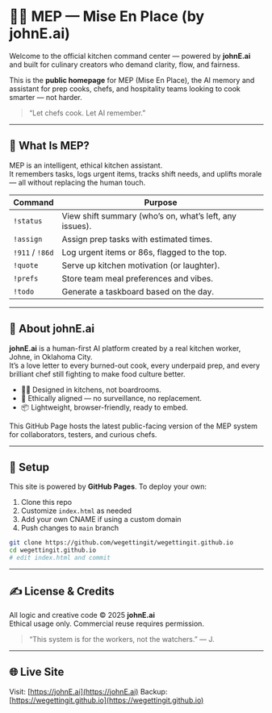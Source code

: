 
# 👨‍🍳 MEP — Mise En Place (by johnE.ai)

Welcome to the official kitchen command center — powered by **johnE.ai** and built for culinary creators who demand clarity, flow, and fairness.

This is the **public homepage** for MEP (Mise En Place), the AI memory and assistant for prep cooks, chefs, and hospitality teams looking to cook smarter — not harder.

> “Let chefs cook. Let AI remember.”

---

## 🌿 What Is MEP?

MEP is an intelligent, ethical kitchen assistant.  
It remembers tasks, logs urgent items, tracks shift needs, and uplifts morale — all without replacing the human touch.

| Command        | Purpose |
|----------------|---------|
| `!status`      | View shift summary (who’s on, what’s left, any issues). |
| `!assign`      | Assign prep tasks with estimated times. |
| `!911` / `!86d`| Log urgent items or 86s, flagged to the top. |
| `!quote`       | Serve up kitchen motivation (or laughter). |
| `!prefs`       | Store team meal preferences and vibes. |
| `!todo`        | Generate a taskboard based on the day. |

---

## 🧠 About johnE.ai

**johnE.ai** is a human-first AI platform created by a real kitchen worker, Johne, in Oklahoma City.  
It’s a love letter to every burned-out cook, every underpaid prep, and every brilliant chef still fighting to make food culture better.

- 🧑‍🍳 Designed in kitchens, not boardrooms.
- 💚 Ethically aligned — no surveillance, no replacement.
- 📦 Lightweight, browser-friendly, ready to embed.

This GitHub Page hosts the latest public-facing version of the MEP system for collaborators, testers, and curious chefs.

---

## 🧾 Setup

This site is powered by **GitHub Pages**. To deploy your own:

1. Clone this repo
2. Customize `index.html` as needed
3. Add your own CNAME if using a custom domain
4. Push changes to `main` branch

```bash
git clone https://github.com/wegettingit/wegettingit.github.io
cd wegettingit.github.io
# edit index.html and commit
```

---

## ✍️ License & Credits

All logic and creative code © 2025 **johnE.ai**  
Ethical usage only. Commercial reuse requires permission.

> “This system is for the workers, not the watchers.” — J.

---

## 🌐 Live Site

Visit: [https://johnE.ai](https://johnE.ai) 
Backup: [https://wegettingit.github.io](https://wegettingit.github.io)
